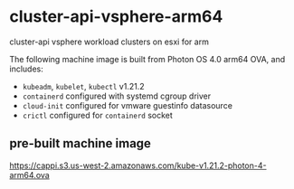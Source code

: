 # cluster-api-vsphere-arm64
cluster-api vsphere workload clusters on esxi for arm

The following machine image is built from Photon OS 4.0 arm64 OVA, and includes:
* `kubeadm`, `kubelet`, `kubectl` v1.21.2
* `containerd` configured with systemd cgroup driver
* `cloud-init` configured for vmware guestinfo datasource
* `crictl` configured for `containerd` socket

## pre-built machine image
https://cappi.s3.us-west-2.amazonaws.com/kube-v1.21.2-photon-4-arm64.ova
